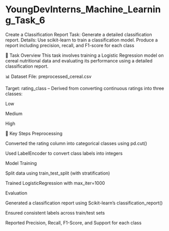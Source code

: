 # YoungDevInterns_Machine_Learning_Task_6
 Create a Classification Report  Task: Generate a detailed classification report.  Details:  Use scikit-learn to train a classification model.  Produce a report including precision, recall, and F1-score for each class

📌 Task Overview
This task involves training a Logistic Regression model on cereal nutritional data and evaluating its performance using a detailed classification report.

📊 Dataset
File: preprocessed_cereal.csv

Target: rating_class – Derived from converting continuous ratings into three classes:

Low

Medium

High

🧠 Key Steps
Preprocessing

Converted the rating column into categorical classes using pd.cut()

Used LabelEncoder to convert class labels into integers

Model Training

Split data using train_test_split (with stratification)

Trained LogisticRegression with max_iter=1000

Evaluation

Generated a classification report using Scikit-learn’s classification_report()

Ensured consistent labels across train/test sets

Reported Precision, Recall, F1-Score, and Support for each class
